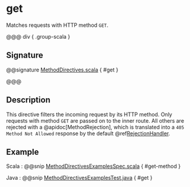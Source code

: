 # get

Matches requests with HTTP method `GET`.

@@@ div { .group-scala }

## Signature

@@signature [MethodDirectives.scala](/akka-http/src/main/scala/akka/http/scaladsl/server/directives/MethodDirectives.scala) { #get }

@@@

## Description

This directive filters the incoming request by its HTTP method. Only requests with
method `GET` are passed on to the inner route. All others are rejected with a
@apidoc[MethodRejection], which is translated into a `405 Method Not Allowed` response
by the default @ref[RejectionHandler](../../rejections.md#the-rejectionhandler).

## Example

Scala
:  @@snip [MethodDirectivesExamplesSpec.scala]($test$/scala/docs/http/scaladsl/server/directives/MethodDirectivesExamplesSpec.scala) { #get-method }

Java
:  @@snip [MethodDirectivesExamplesTest.java]($test$/java/docs/http/javadsl/server/directives/MethodDirectivesExamplesTest.java) { #get }
